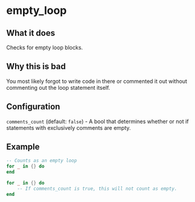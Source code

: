 # empty_loop
## What it does
Checks for empty loop blocks.

## Why this is bad
You most likely forgot to write code in there or commented it out without commenting out the loop statement itself.

## Configuration
`comments_count` (default: `false`) - A bool that determines whether or not if statements with exclusively comments are empty.

## Example
```lua
-- Counts as an empty loop
for _ in {} do
end

for _ in {} do
    -- If comments_count is true, this will not count as empty.
end
```
